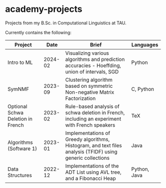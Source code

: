 # academy-projects
Projects from my B.Sc. in Computational Linguistics at TAU.

Currently contains the following:

Project                            | Date    | Brief | Languages |
-------------                      | ------- | ----- | --------- |
Intro to ML                             | 2024-02 | Visualizing various algorithms and prediction accuracies - Hoeffding, union of intervals, SGD  | Python
SymNMF                             | 2023-09 | Clustering algorithm based on symmetric Non-negative Matrix Factorization | C, Python
Optional Schwa Deletion in French  | 2023-02 | Rule-based analysis of schwa deletion in French, including an experiment with French speakers |  TeX
Algorithms (Software 1)                         | 2023-01 | Implementations of Greedy algorithms, Histogram, and text files analysis (TFIDF) using generic collections | Java
Data Structures                    | 2022-12 | Implementations of the ADT List using AVL tree, and a Fibonacci Heap | Python, Java


